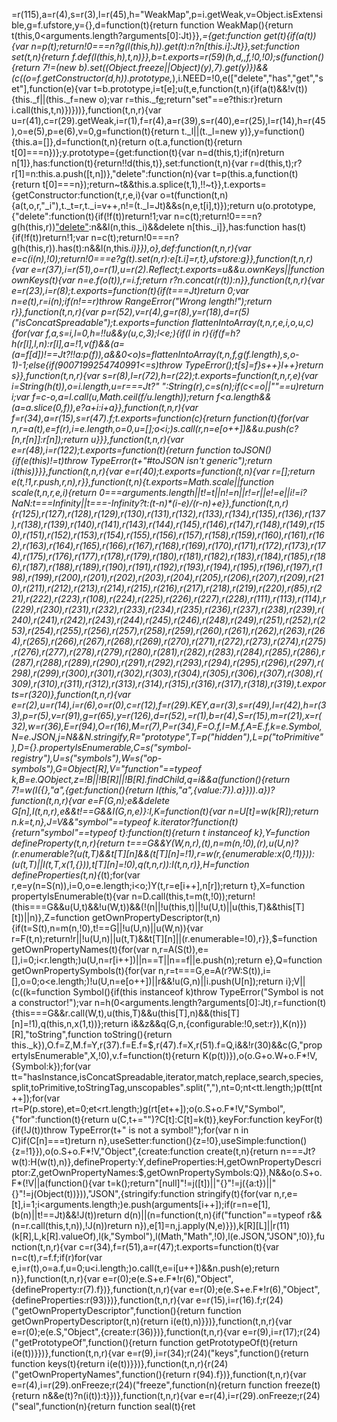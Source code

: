 =r(115),a=r(4),s=r(3),l=r(45),h="WeakMap",p=i.getWeak,v=Object.isExtensible,g=f.ufstore,y={},d=function(t){return function WeakMap(){return t(this,0<arguments.length?arguments[0]:Jt)}},_={get:function get(t){if(a(t)){var n=p(t);return!0===n?g(l(this,h)).get(t):n?n[this._i]:Jt}},set:function set(t,n){return f.def(l(this,h),t,n)}},b=t.exports=r(59)(h,d,_,f,!0,!0);s(function(){return 7!=(new b).set((Object.freeze||Object)(y),7).get(y)})&&(c((o=f.getConstructor(d,h)).prototype,_),i.NEED=!0,e(["delete","has","get","set"],function(e){var t=b.prototype,i=t[e];u(t,e,function(t,n){if(a(t)&&!v(t)){this._f||(this._f=new o);var r=this._f[e](t,n);return"set"==e?this:r}return i.call(this,t,n)})}))},function(t,n,r){var u=r(41),c=r(29).getWeak,i=r(1),f=r(4),a=r(39),s=r(40),e=r(25),l=r(14),h=r(45),o=e(5),p=e(6),v=0,g=function(t){return t._l||(t._l=new y)},y=function(){this.a=[]},d=function(t,n){return o(t.a,function(t){return t[0]===n})};y.prototype={get:function(t){var n=d(this,t);if(n)return n[1]},has:function(t){return!!d(this,t)},set:function(t,n){var r=d(this,t);r?r[1]=n:this.a.push([t,n])},"delete":function(n){var t=p(this.a,function(t){return t[0]===n});return~t&&this.a.splice(t,1),!!~t}},t.exports={getConstructor:function(t,r,e,i){var o=t(function(t,n){a(t,o,r,"_i"),t._t=r,t._i=v++,n!=(t._l=Jt)&&s(n,e,t[i],t)});return u(o.prototype,{"delete":function(t){if(!f(t))return!1;var n=c(t);return!0===n?g(h(this,r))["delete"](t):n&&l(n,this._i)&&delete n[this._i]},has:function has(t){if(!f(t))return!1;var n=c(t);return!0===n?g(h(this,r)).has(t):n&&l(n,this._i)}}),o},def:function(t,n,r){var e=c(i(n),!0);return!0===e?g(t).set(n,r):e[t._i]=r,t},ufstore:g}},function(t,n,r){var e=r(37),i=r(51),o=r(1),u=r(2).Reflect;t.exports=u&&u.ownKeys||function ownKeys(t){var n=e.f(o(t)),r=i.f;return r?n.concat(r(t)):n}},function(t,n,r){var e=r(23),i=r(8);t.exports=function(t){if(t===Jt)return 0;var n=e(t),r=i(n);if(n!==r)throw RangeError("Wrong length!");return r}},function(t,n,r){var p=r(52),v=r(4),g=r(8),y=r(18),d=r(5)("isConcatSpreadable");t.exports=function flattenIntoArray(t,n,r,e,i,o,u,c){for(var f,a,s=i,l=0,h=!!u&&y(u,c,3);l<e;){if(l in r){if(f=h?h(r[l],l,n):r[l],a=!1,v(f)&&(a=(a=f[d])!==Jt?!!a:p(f)),a&&0<o)s=flattenIntoArray(t,n,f,g(f.length),s,o-1)-1;else{if(9007199254740991<=s)throw TypeError();t[s]=f}s++}l++}return s}},function(t,n,r){var s=r(8),l=r(72),h=r(22);t.exports=function(t,n,r,e){var i=String(h(t)),o=i.length,u=r===Jt?" ":String(r),c=s(n);if(c<=o||""==u)return i;var f=c-o,a=l.call(u,Math.ceil(f/u.length));return f<a.length&&(a=a.slice(0,f)),e?a+i:i+a}},function(t,n,r){var f=r(34),a=r(15),s=r(47).f;t.exports=function(c){return function(t){for(var n,r=a(t),e=f(r),i=e.length,o=0,u=[];o<i;)s.call(r,n=e[o++])&&u.push(c?[n,r[n]]:r[n]);return u}}},function(t,n,r){var e=r(48),i=r(122);t.exports=function(t){return function toJSON(){if(e(this)!=t)throw TypeError(t+"#toJSON isn't generic");return i(this)}}},function(t,n,r){var e=r(40);t.exports=function(t,n){var r=[];return e(t,!1,r.push,r,n),r}},function(t,n){t.exports=Math.scale||function scale(t,n,r,e,i){return 0===arguments.length||t!=t||n!=n||r!=r||e!=e||i!=i?NaN:t===Infinity||t===-Infinity?t:(t-n)*(i-e)/(r-n)+e}},function(t,n,r){r(125),r(127),r(128),r(129),r(130),r(131),r(132),r(133),r(134),r(135),r(136),r(137),r(138),r(139),r(140),r(141),r(143),r(144),r(145),r(146),r(147),r(148),r(149),r(150),r(151),r(152),r(153),r(154),r(155),r(156),r(157),r(158),r(159),r(160),r(161),r(162),r(163),r(164),r(165),r(166),r(167),r(168),r(169),r(170),r(171),r(172),r(173),r(174),r(175),r(176),r(177),r(178),r(179),r(180),r(181),r(182),r(183),r(184),r(185),r(186),r(187),r(188),r(189),r(190),r(191),r(192),r(193),r(194),r(195),r(196),r(197),r(198),r(199),r(200),r(201),r(202),r(203),r(204),r(205),r(206),r(207),r(209),r(210),r(211),r(212),r(213),r(214),r(215),r(216),r(217),r(218),r(219),r(220),r(85),r(221),r(222),r(223),r(108),r(224),r(225),r(226),r(227),r(228),r(111),r(113),r(114),r(229),r(230),r(231),r(232),r(233),r(234),r(235),r(236),r(237),r(238),r(239),r(240),r(241),r(242),r(243),r(244),r(245),r(246),r(248),r(249),r(251),r(252),r(253),r(254),r(255),r(256),r(257),r(258),r(259),r(260),r(261),r(262),r(263),r(264),r(265),r(266),r(267),r(268),r(269),r(270),r(271),r(272),r(273),r(274),r(275),r(276),r(277),r(278),r(279),r(280),r(281),r(282),r(283),r(284),r(285),r(286),r(287),r(288),r(289),r(290),r(291),r(292),r(293),r(294),r(295),r(296),r(297),r(298),r(299),r(300),r(301),r(302),r(303),r(304),r(305),r(306),r(307),r(308),r(309),r(310),r(311),r(312),r(313),r(314),r(315),r(316),r(317),r(318),r(319),t.exports=r(320)},function(t,n,r){var e=r(2),u=r(14),i=r(6),o=r(0),c=r(12),f=r(29).KEY,a=r(3),s=r(49),l=r(42),h=r(33),p=r(5),v=r(91),g=r(65),y=r(126),d=r(52),_=r(1),b=r(4),S=r(15),m=r(21),x=r(32),w=r(36),E=r(94),O=r(16),M=r(7),P=r(34),F=O.f,I=M.f,A=E.f,k=e.Symbol,N=e.JSON,j=N&&N.stringify,R="prototype",T=p("_hidden"),L=p("toPrimitive"),D={}.propertyIsEnumerable,C=s("symbol-registry"),U=s("symbols"),W=s("op-symbols"),G=Object[R],V="function"==typeof k,B=e.QObject,z=!B||!B[R]||!B[R].findChild,q=i&&a(function(){return 7!=w(I({},"a",{get:function(){return I(this,"a",{value:7}).a}})).a})?function(t,n,r){var e=F(G,n);e&&delete G[n],I(t,n,r),e&&t!==G&&I(G,n,e)}:I,K=function(t){var n=U[t]=w(k[R]);return n._k=t,n},J=V&&"symbol"==typeof k.iterator?function(t){return"symbol"==typeof t}:function(t){return t instanceof k},Y=function defineProperty(t,n,r){return t===G&&Y(W,n,r),_(t),n=m(n,!0),_(r),u(U,n)?(r.enumerable?(u(t,T)&&t[T][n]&&(t[T][n]=!1),r=w(r,{enumerable:x(0,!1)})):(u(t,T)||I(t,T,x(1,{})),t[T][n]=!0),q(t,n,r)):I(t,n,r)},H=function defineProperties(t,n){_(t);for(var r,e=y(n=S(n)),i=0,o=e.length;i<o;)Y(t,r=e[i++],n[r]);return t},X=function propertyIsEnumerable(t){var n=D.call(this,t=m(t,!0));return!(this===G&&u(U,t)&&!u(W,t))&&(!(n||!u(this,t)||!u(U,t)||u(this,T)&&this[T][t])||n)},Z=function getOwnPropertyDescriptor(t,n){if(t=S(t),n=m(n,!0),t!==G||!u(U,n)||u(W,n)){var r=F(t,n);return!r||!u(U,n)||u(t,T)&&t[T][n]||(r.enumerable=!0),r}},$=function getOwnPropertyNames(t){for(var n,r=A(S(t)),e=[],i=0;i<r.length;)u(U,n=r[i++])||n==T||n==f||e.push(n);return e},Q=function getOwnPropertySymbols(t){for(var n,r=t===G,e=A(r?W:S(t)),i=[],o=0;o<e.length;)!u(U,n=e[o++])||r&&!u(G,n)||i.push(U[n]);return i};V||(c((k=function Symbol(){if(this instanceof k)throw TypeError("Symbol is not a constructor!");var n=h(0<arguments.length?arguments[0]:Jt),r=function(t){this===G&&r.call(W,t),u(this,T)&&u(this[T],n)&&(this[T][n]=!1),q(this,n,x(1,t))};return i&&z&&q(G,n,{configurable:!0,set:r}),K(n)})[R],"toString",function toString(){return this._k}),O.f=Z,M.f=Y,r(37).f=E.f=$,r(47).f=X,r(51).f=Q,i&&!r(30)&&c(G,"propertyIsEnumerable",X,!0),v.f=function(t){return K(p(t))}),o(o.G+o.W+o.F*!V,{Symbol:k});for(var tt="hasInstance,isConcatSpreadable,iterator,match,replace,search,species,split,toPrimitive,toStringTag,unscopables".split(","),nt=0;nt<tt.length;)p(tt[nt++]);for(var rt=P(p.store),et=0;et<rt.length;)g(rt[et++]);o(o.S+o.F*!V,"Symbol",{"for":function(t){return u(C,t+="")?C[t]:C[t]=k(t)},keyFor:function keyFor(t){if(!J(t))throw TypeError(t+" is not a symbol!");for(var n in C)if(C[n]===t)return n},useSetter:function(){z=!0},useSimple:function(){z=!1}}),o(o.S+o.F*!V,"Object",{create:function create(t,n){return n===Jt?w(t):H(w(t),n)},defineProperty:Y,defineProperties:H,getOwnPropertyDescriptor:Z,getOwnPropertyNames:$,getOwnPropertySymbols:Q}),N&&o(o.S+o.F*(!V||a(function(){var t=k();return"[null]"!=j([t])||"{}"!=j({a:t})||"{}"!=j(Object(t))})),"JSON",{stringify:function stringify(t){for(var n,r,e=[t],i=1;i<arguments.length;)e.push(arguments[i++]);if(r=n=e[1],(b(n)||t!==Jt)&&!J(t))return d(n)||(n=function(t,n){if("function"==typeof r&&(n=r.call(this,t,n)),!J(n))return n}),e[1]=n,j.apply(N,e)}}),k[R][L]||r(11)(k[R],L,k[R].valueOf),l(k,"Symbol"),l(Math,"Math",!0),l(e.JSON,"JSON",!0)},function(t,n,r){var c=r(34),f=r(51),a=r(47);t.exports=function(t){var n=c(t),r=f.f;if(r)for(var e,i=r(t),o=a.f,u=0;u<i.length;)o.call(t,e=i[u++])&&n.push(e);return n}},function(t,n,r){var e=r(0);e(e.S+e.F*!r(6),"Object",{defineProperty:r(7).f})},function(t,n,r){var e=r(0);e(e.S+e.F*!r(6),"Object",{defineProperties:r(93)})},function(t,n,r){var e=r(15),i=r(16).f;r(24)("getOwnPropertyDescriptor",function(){return function getOwnPropertyDescriptor(t,n){return i(e(t),n)}})},function(t,n,r){var e=r(0);e(e.S,"Object",{create:r(36)})},function(t,n,r){var e=r(9),i=r(17);r(24)("getPrototypeOf",function(){return function getPrototypeOf(t){return i(e(t))}})},function(t,n,r){var e=r(9),i=r(34);r(24)("keys",function(){return function keys(t){return i(e(t))}})},function(t,n,r){r(24)("getOwnPropertyNames",function(){return r(94).f})},function(t,n,r){var e=r(4),i=r(29).onFreeze;r(24)("freeze",function(n){return function freeze(t){return n&&e(t)?n(i(t)):t}})},function(t,n,r){var e=r(4),i=r(29).onFreeze;r(24)("seal",function(n){return function seal(t){ret